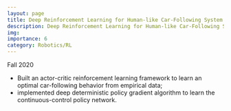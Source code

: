 ```yaml
---
layout: page
title: Deep Reinforcement Learning for Human-like Car-Following System
description: Deep Reinforcement Learning for Human-like Car-Following System
img: 
importance: 6
category: Robotics/RL
---
```


Fall 2020


- Built an actor-critic reinforcement learning framework to learn an optimal car-following behavior from empirical data; 
- implemented deep deterministic policy gradient algorithm to learn the continuous-control policy network.
